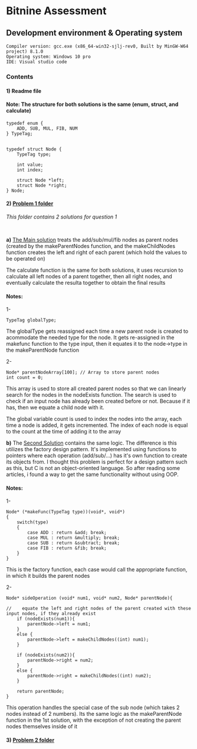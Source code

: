 # Bitnine Assessment

## Development environment & Operating system

````
Compiler version: gcc.exe (x86_64-win32-sjlj-rev0, Built by MinGW-W64 project) 8.1.0
Operating system: Windows 10 pro
IDE: Visual studio code

````
### Contents

#### 1) Readme file

#### Note: The structure for both solutions is the same (enum, struct, and calculate)
````
typedef enum {
    ADD, SUB, MUL, FIB, NUM
} TypeTag;


typedef struct Node {
    TypeTag type;

    int value;
    int index;

    struct Node *left;
    struct Node *right;
} Node;
````

#### 2) [Problem 1 folder](https://github.com/Mariam22-hub/bitnine/tree/main/question%201)
*This folder contains 2 solutions for question 1*

<br>

**a)** [The Main solution](https://github.com/Mariam22-hub/bitnine/blob/main/question%201/q1.c) treats the add/sub/mul/fib nodes as parent nodes (created by the makeParentNodes function, and the makeChildNodes function creates the left and right of each parent (which hold the values to be operated on) 

The calculate function is the same for both solutions, it uses recursion to calculate all left nodes of a parent together, then all right nodes, and eventually calculate the resulta together to obtain the final results

#### Notes: 

1- 
```` 
TypeTag globalType; 
````
The globalType gets reassigned each time a new parent node is created to acommodate the needed type for the node. It gets re-assigned in the makefunc function to the type input, then it equates it to the node->type in the makeParentNode function

2-
````
Node* parentNodeArray[100]; // Array to store parent nodes
int count = 0;
````
This array is used to store all created parent nodes so that we can linearly search for the nodes in the nodeExists function. The search is used to check if an input node has already been created before or not. Because if it has, then we equate a child node with it.

The global variable count is used to index the nodes into the array, each time a node is added, it gets incremented. The index of each node is equal to the count at the time of adding it to the array
<br>

**b)**  The [Second Solution](https://github.com/Mariam22-hub/bitnine/blob/main/question%201/anotherSolution_q1.c) contains the same logic. The difference is this utilizes the factory design pattern. It's implemented using functions to pointers where each operation (add/sub/...) has it's own function to create its objects from. I thought this problem is perfect for a design pattern such as this, but C is not an object-oriented language. So after reading some articles, i found a way to get the same functionality without using OOP.


#### Notes:

1- 
````
Node* (*makeFunc(TypeTag type))(void*, void*)
{
    switch(type)
    {
        case ADD : return &add; break;
        case MUL : return &multiply; break;
        case SUB : return &subtract; break;
        case FIB : return &fib; break;
    }
}
````
This is the factory function, each case would call the appropriate function, in which it builds the parent nodes

2- 
````
Node* sideOperation (void* num1, void* num2, Node* parentNode){

//    equate the left and right nodes of the parent created with these input nodes, if they already exist
    if (nodeExists(num1)){
        parentNode->left = num1;
    }
    else {
        parentNode->left = makeChildNodes((int) num1);
    }

    if (nodeExists(num2)){
        parentNode->right = num2;
    }
    else {
        parentNode->right = makeChildNodes((int) num2);
    }

    return parentNode;
}
````
This operation handles the special case of the sub node (which takes 2 nodes instead of 2 numbers). Its the same logic as the makeParentNode function in the 1st solution, with the exception of not creating the parent nodes themselves inside of it 

#### 3) [Problem 2 folder](https://github.com/Mariam22-hub/bitnine/tree/main/question%202)







